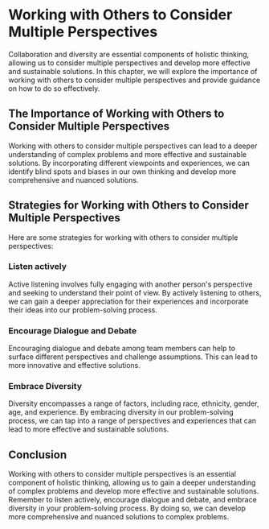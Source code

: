 Working with Others to Consider Multiple Perspectives
=============================================================================================

Collaboration and diversity are essential components of holistic thinking, allowing us to consider multiple perspectives and develop more effective and sustainable solutions. In this chapter, we will explore the importance of working with others to consider multiple perspectives and provide guidance on how to do so effectively.

The Importance of Working with Others to Consider Multiple Perspectives
-----------------------------------------------------------------------

Working with others to consider multiple perspectives can lead to a deeper understanding of complex problems and more effective and sustainable solutions. By incorporating different viewpoints and experiences, we can identify blind spots and biases in our own thinking and develop more comprehensive and nuanced solutions.

Strategies for Working with Others to Consider Multiple Perspectives
--------------------------------------------------------------------

Here are some strategies for working with others to consider multiple perspectives:

### Listen actively

Active listening involves fully engaging with another person's perspective and seeking to understand their point of view. By actively listening to others, we can gain a deeper appreciation for their experiences and incorporate their ideas into our problem-solving process.

### Encourage Dialogue and Debate

Encouraging dialogue and debate among team members can help to surface different perspectives and challenge assumptions. This can lead to more innovative and effective solutions.

### Embrace Diversity

Diversity encompasses a range of factors, including race, ethnicity, gender, age, and experience. By embracing diversity in our problem-solving process, we can tap into a range of perspectives and experiences that can lead to more effective and sustainable solutions.

Conclusion
----------

Working with others to consider multiple perspectives is an essential component of holistic thinking, allowing us to gain a deeper understanding of complex problems and develop more effective and sustainable solutions. Remember to listen actively, encourage dialogue and debate, and embrace diversity in your problem-solving process. By doing so, we can develop more comprehensive and nuanced solutions to complex problems.


